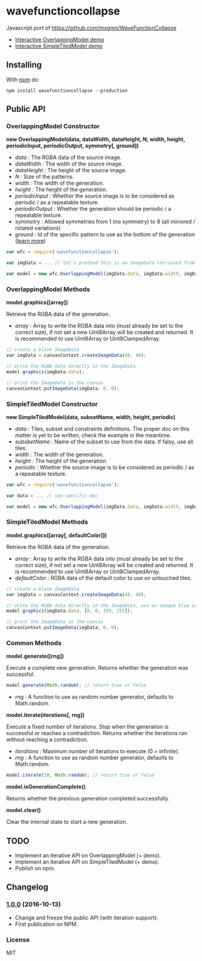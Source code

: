 # wavefunctioncollapse

Javascript port of https://github.com/mxgmn/WaveFunctionCollapse

- [Interactive OverlappingModel demo](http://www.kchapelier.com/wfc-example/overlapping-model.html)
- [Interactive SimpleTiledModel demo](http://www.kchapelier.com/wfc-example/simple-tiled-model.html)

## Installing

With [npm](http://npmjs.org) do:

```
npm install wavefunctioncollapse --production
```

## Public API

### OverlappingModel Constructor

**new OverlappingModel(data, dataWidth, dataHeight, N, width, height, periodicInput, periodicOutput, symmetry[, ground])**

 - *data :* The RGBA data of the source image.
 - *dataWidth :* The width of the source image.
 - *dataHeight :* The height of the source image.
 - *N :* Size of the patterns.
 - *width :* The width of the generation.
 - *height :* The height of the generation.
 - *periodicInput :* Whether the source image is to be considered as periodic / as a repeatable texture.
 - *periodicOutput :* Whether the generation should be periodic / a repeatable texture.
 - *symmetry :* Allowed symmetries from 1 (no symmetry) to 8 (all mirrored / rotated variations)
 - *ground :* Id of the specific pattern to use as the bottom of the generation ([learn more](https://github.com/mxgmn/WaveFunctionCollapse/issues/3#issuecomment-250995366))

```js
var wfc = require('wavefunctioncollapse');

var imgData = ... // let's pretend this is an ImageData retrieved from a canvas context in the browser

var model = new wfc.OverlappingModel(imgData.data, imgData.width, imgData.height, 3, 48, 48, true, true, 4);
```

### OverlappingModel Methods

**model.graphics([array])**

Retrieve the RGBA data of the generation.

 - *array :* Array to write the RGBA data into (must already be set to the correct size), if not set a new Uint8Array will be created and returned. It is recommended to use Uint8Array or Uint8ClampedArray.

```js
// create a blank ImageData
var imgData = canvasContext.createImageData(48, 48);

// write the RGBA data directly in the ImageData
model.graphics(imgData.data);

// print the ImageData in the canvas
canvasContext.putImageData(imgData, 0, 0);
```

### SimpleTiledModel Constructor

**new SimpleTiledModel(data, subsetName, width, height, periodic)**

 - *data :* Tiles, subset and constraints definitions. The proper doc on this matter is yet to be written, check the example in the meantime.
 - *subsbetName :* Name of the subset to use from the data. If falsy, use all tiles.
 - *width :* The width of the generation.
 - *height :* The height of the generation.
 - *periodic :* Whether the source image is to be considered as periodic / as a repeatable texture.

```js
var wfc = require('wavefunctioncollapse');

var data = ... // see specific doc

var model = new wfc.OverlappingModel(imgData.data, imgData.width, imgData.height, 3, 48, 48, true, true, 4);
```

### SimpleTiledModel Methods

**model.graphics([array[, defaultColor]])**

Retrieve the RGBA data of the generation.

 - *array :* Array to write the RGBA data into (must already be set to the correct size), if not set a new Uint8Array will be created and returned. It is recommended to use Uint8Array or Uint8ClampedArray.
 - *defaultColor :* RGBA data of the default color to use on untouched tiles.

```js
// create a blank ImageData
var imgData = canvasContext.createImageData(48, 48);

// write the RGBA data directly in the ImageData, use an opaque blue as the default color
model.graphics(imgData.data, [0, 0, 255, 255]);

// print the ImageData in the canvas
canvasContext.putImageData(imgData, 0, 0);
```

### Common Methods

**model.generate([rng])**

Execute a complete new generation. Returns whether the generation was successful.

```js
model.generate(Math.random); // return true or false
```

 - *rng :* A function to use as random number generator, defaults to Math.random.

**model.iterate(iterations[, rng])**

Execute a fixed number of iterations. Stop when the generation is successful or reaches a contradiction. Returns whether the iterations ran without reaching a contradiction.

 - *iterations :* Maximum number of iterations to execute (0 = infinite).
 - *rng :* A function to use as random number generator, defaults to Math.random.

```js
model.iterate(30, Math.random); // return true or false
```

**model.isGenerationComplete()**

Returns whether the previous generation completed successfully.

**model.clear()**

Clear the internal state to start a new generation.

## TODO

- Implement an iterative API on OverlappingModel (+ demo).
- Implement an iterative API on SimpleTiledModel (+ demo).
- Publish on npm.

## Changelog

### [1.0.0](https://github.com/kchapelier/wavefunctioncollapse/tree/1.0.0) (2016-10-13)

 * Change and freeze the public API (with iteration support).
 * First publication on NPM.

### License

MIT
